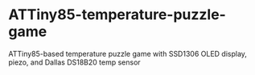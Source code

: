 # ATTiny85-temperature-puzzle-game
ATTiny85-based temperature puzzle game with SSD1306 OLED display, piezo, and Dallas DS18B20 temp sensor
